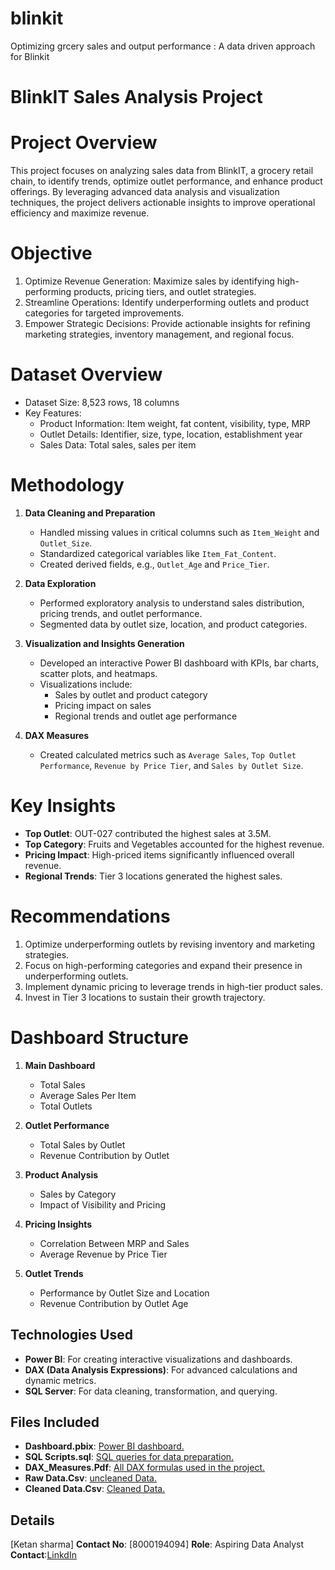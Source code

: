 # blinkit
Optimizing grcery sales and output performance : A data driven approach for Blinkit

# BlinkIT Sales Analysis Project
# Project Overview
This project focuses on analyzing sales data from BlinkIT, a grocery retail chain, to identify trends, optimize outlet performance, and enhance product offerings. By leveraging advanced data analysis and visualization techniques, the project delivers actionable insights to improve operational efficiency and maximize revenue.

# Objective
1. Optimize Revenue Generation: Maximize sales by identifying high-performing products, pricing tiers, and outlet strategies.
2. Streamline Operations: Identify underperforming outlets and product categories for targeted improvements.
3. Empower Strategic Decisions: Provide actionable insights for refining marketing strategies, inventory management, and regional focus.

# Dataset Overview
+ Dataset Size: 8,523 rows, 18 columns
+ Key Features:
   + Product Information: Item weight, fat content, visibility, type, MRP
   + Outlet Details: Identifier, size, type, location, establishment year
   + Sales Data: Total sales, sales per item

# Methodology
1. **Data Cleaning and Preparation**
   + Handled missing values in critical columns such as `Item_Weight` and `Outlet_Size`.
   + Standardized categorical variables like `Item_Fat_Content`.
   + Created derived fields, e.g., `Outlet_Age` and `Price_Tier`.

2. **Data Exploration**
   + Performed exploratory analysis to understand sales distribution, pricing trends, and outlet performance.
   + Segmented data by outlet size, location, and product categories.

3. **Visualization and Insights Generation**
   + Developed an interactive Power BI dashboard with KPIs, bar charts, scatter plots, and heatmaps.
   + Visualizations include:
       + Sales by outlet and product category
       + Pricing impact on sales
       + Regional trends and outlet age performance

4. **DAX Measures**
   + Created calculated metrics such as `Average Sales`, `Top Outlet Performance`, `Revenue by Price Tier`, and `Sales by Outlet Size`.
  
# Key Insights

+ **Top Outlet**: OUT-027 contributed the highest sales at 3.5M.
+ **Top Category**: Fruits and Vegetables accounted for the highest revenue.
+ **Pricing Impact**: High-priced items significantly influenced overall revenue.
+ **Regional Trends**: Tier 3 locations generated the highest sales.

# Recommendations

1. Optimize underperforming outlets by revising inventory and marketing strategies.
2. Focus on high-performing categories and expand their presence in underperforming outlets.
3. Implement dynamic pricing to leverage trends in high-tier product sales.
4. Invest in Tier 3 locations to sustain their growth trajectory.

# Dashboard Structure
1. **Main Dashboard**
   - Total Sales
   - Average Sales Per Item
   - Total Outlets

2. **Outlet Performance**
   - Total Sales by Outlet
   - Revenue Contribution by Outlet

3. **Product Analysis**
   - Sales by Category
   - Impact of Visibility and Pricing

4. **Pricing Insights**
   - Correlation Between MRP and Sales
   - Average Revenue by Price Tier

5. **Outlet Trends**
   - Performance by Outlet Size and Location
   - Revenue Contribution by Outlet Age

## Technologies Used
- **Power BI**: For creating interactive visualizations and dashboards.
- **DAX (Data Analysis Expressions)**: For advanced calculations and dynamic metrics.
- **SQL Server**: For data cleaning, transformation, and querying.

## Files Included
- **Dashboard.pbix**: [Power BI dashboard.](https://drive.google.com/file/d/1sJ-uf5X8exwDRDhYOI0D5PpSf9KQv5HO/view?usp=sharing)
- **SQL Scripts.sql**: [SQL queries for data preparation.](https://drive.google.com/file/d/1gTCTTSRRTw2xjo-WlWCanj05CqCjKZje/view?usp=sharing)
- **DAX_Measures.Pdf**: [All DAX formulas used in the project.](https://drive.google.com/file/d/10FdqU4vYveZP-nLoku39AApfR9Gl44RW/view?usp=sharing)
- **Raw Data.Csv**: [uncleaned Data.](https://drive.google.com/file/d/1Z5SJQLy83ZS1PmxuCW9H1C3XeEf_Ovu_/view?usp=sharing)
- **Cleaned Data.Csv**: [Cleaned Data.](https://drive.google.com/file/d/1QHd8i0wm9Dqfhpltadi4q1-kHnL3Nxf0/view?usp=sharing)

## Details
[Ketan sharma]
**Contact No**: [8000194094]
**Role**: Aspiring Data Analyst  
**Contact**:[LinkdIn](https://www.linkedin.com/in/ketan-sharma-38600b202/)
